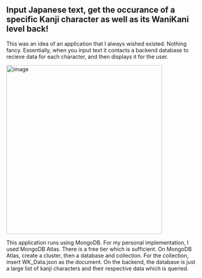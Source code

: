 ## Input Japanese text, get the occurance of a specific Kanji character as well as its WaniKani level back!

This was an idea of an application that I always wished existed. Nothing fancy.
Essentially, when you input text it contacts a backend database to recieve data for each character, and then displays it for the user.

<img width="409" height="444" alt="image" src="https://github.com/user-attachments/assets/fdca41ba-fa09-40db-9d8e-de7193b6c5e3" />

This application runs using MongoDB. For my personal implementation, I used MongoDB Atlas. There is a free tier which is sufficient.
On MongoDB Atlas, create a cluster, then a database and collection. For the collection, insert WK_Data.json as the document.
On the backend, the database is just a large list of kanji characters and their respective data which is queried.

